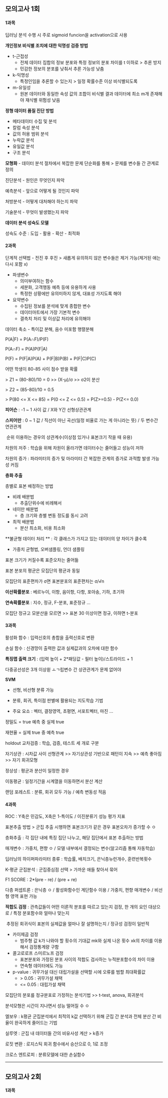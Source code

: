 ## 모의고사 1회



#### 1과목



딥러닝 분석 수행 시 주로 sigmoid funcion을 activation으로 사용



**개인정보 비식별 조치에 대한 익명성 검증 방법**

- t-근접성 
  - 전체 데이터 집합의 정보 분포와 특정 정보의 분포 차이를 t 이하로 > 추론 방지
  - 민감한 정보의 분포를 낮춰서 추론 가능성 낮춤
- k-익명성
  - 특정인임을 추론할 수 있는지 > 일정 확률수준 이상 비식별되도록
- m-유일성
  - 원본 데이터와 동일한 속성 값의 조합이 비식별 결과 데이터에 최소 m개 존재해야 재식별 위험성 낮음



**정형 데이터 품질 진단 방법**

- 메타데이터 수집 및 분석
- 칼럼 속성 분석
- 값의 허용 범위 분석
- 누락값 분석
- 유일값 분석
- 구조 분석



**모형화** - 데이터 분석 절차에서 복잡한 문제 단순화를 통해 > 문제를 변수들 간 관계로 정의



진단분석 - 원인은 무엇인지 파악

예측분석 - 앞으로 어떻게 될 것인지 파악

처방분석 - 어떻게 대처해야 하는지 파악

기술분석 - 무엇이 발생했는지 파악



**데이터 분석 성숙도 모델**

성숙도 수준 : 도입 - 활용 - 확산 - 최적화



#### 2과목

단계적 선택법 - 전진 후 후진 > 새롭게 유의하지 않은 변수들은 제거 가능(제거된 애는 다시 포함 x)



- 파생변수
  - 의미부여하는 함수
  - 세분화, 고객행동 예측 등에 유용하게 사용
  - 특정한 상황에만 유의미하지 않게, 대표성 가지도록 해야
- 요약변수
  - 수집된 정보를 분석에 맞게 종합한 변수
  - 데이터마트에서 가장 기본적 변수
  - 결측치 처리 및 이상값 처리에 유의해야



데이터 축소 - 특이값 분해, 음수 미포함 행렬분해



P(A|F) = P(A∩F)/P(F)

P(A∩F) = P(A)P(F|A)

P(F) = P(F|A)P(A) + P(F|B)P(B) + P(F|C)P(C)



어떤 학생이 80-85 사이 점수 받을 확률

\> Z1 = (80-80)/10 = 0 \>> (X-μ)/σ >> σ2이 분산

\> Z2 = (85-80)/10 = 0.5 

\> P(80 <= X <= 85) = P(0 <= Z <= 0.5) = P(Z>=0.5) - P(Z<= 0.0)



**피어슨** : -1 ~ 1 사이 값 / X와 Y간 선형상관관계

**스피어만** : 0 ~ 1 값 / 직선이 아닌 곡선(일정 비율로 가는 게 아니라는 뜻) / 두 변수간 연관관계

​					순위 이용하는 경우의 상관계수(이상점 있거나 표본크기 작을 때 유용)



차원의 저주 : 학습을 위해 차원이 올라가면 데이터수는 줄어들고 성능이 저하

차원의 증가 : 파라미터의 증가 및 마라미터 간 복잡한 관계의 증가로 과적합 발생 가능성 커짐



**층화 추출**

층별로 표본 배정하는 방법

- 비례 배분법
  - 추출단위수에 비례해서
- 네이만 배분법
  - 층 크기와 층별 변동 정도를 동시 고려
- 최적 배분법
  - 분산 최소화, 비용 최소화



**불균형 데이터 처리 ** : 각 클래스가 가지고 있는 데이터의 양 차이가 클수록

- 가중치 균형법, 오버샘플링, 언더 샘플링



표본 크기가 커질수록 표준오차는 줄어듦

표본 분포의 평균은 모집단의 평균과 동일

모집단의 표준편차가 σ면 표본분포의 표준편차는 σ/√n



**이산확률분포** : 베르누이, 이항, 음이항, 다항, 포아송, 기하, 초기하

**연속확률분포** : 지수, 정규, F-분포, 표준정규 ...



모집단 정규고 모분산을 모르면 >> 표본 30 이상이면 정규, 이하면 t-분포



#### 3과목

활성화 함수 : 입력신호의 총합을 출력신호로 변환

손실 함수 : 신경망이 출력한 값과 실제값과의 오차에 대한 함수



**특징맵 출력 크기** : (입력 높이 + 2*패딩값 - 필터 높이)/스트라이드 + 1



다중공선성은 3개 이상읟 ㅗㄱ립변수 간 상관관계가 문제 없어야



**SVM**

- 선형, 비선형 분류 가능
- 분류, 회귀, 특이점 판별에 활용되는 지도학습 기법

- 주요 요소 : 벡터, 결정영역, 초평면, 서포트벡터, 마진 ...



정밀도 = true 예측 중 실제 true

재현율 = 실제 true 중 예측 true



holdout 교차검증 : 학습, 검증, 테스트 세 개로 구분



자기상관 : 시차값 사이 선형관계 >> 자기상관성 기반으로 패턴이 지속 >> 예측 좋아짐 >> 자기 회귀모형

정상성 : 평균과 분산이 일정한 경우

이동평균 : 일정기간을 시계열을 이동하면서 분산 계산



랜덤 포레스트 : 분류, 회귀 모두 가능 / 예측 변동성 적음



#### 4과목

ROC : Y축은 민감도, X축은 1-특이도 / 이진분류기 성능 평가 지표



표본추출 방법 > 군집 추출 시행하면 표본크기가 같은 경우 표본오차가 증가할 수 ㅇ

층화추출 : 각 집단 내에 특징 집단 나누고, 해당 집단에서 표본 추출하는 방법



매개변수 : 가중치, 편향 ㅇ / 모델 내부에서 결정되는 변수(알고리즘 통해 자동학습)



딥러닝의 하이퍼파라미터 종류 : 학습률, 배치크기, 은닉층뉴런개수, 훈련반복횟수



K-평균 군집분석 : 군집중심점 선택 > 가까운 애들 찾아서 묶어



F1 SCORE : 2*(pre - re) / (pre + re)



다층 퍼셉트론 : 은닉층 ㅇ / 활성화함수인 계단함수 이용 / 가중치, 편향 매개변수 / 비선형 영역 표현 가능



**적합도 검정** : 관측값들이 어떤 이론적 분포를 따르고 있는지 검정, 한 개의 요인 대상으로 / 특정 분포함수와 얼마나 맞는지

​						추정된 회귀식이 표본의 실제값을 얼마나 잘 설명하는지 / 정규성 검정이 일반적

- 카이제곱 검정
  - 범주형 값 k가 나와야 할 횟수의 기대값 mk와 실제 나온 횟수 xk의 차이를 이용해서 검정통계량 구함
- 콜고로로프 스미르노프 검정
  - 표본분포와 가정된 분포 사이의 적합도 검사하는 누적분포함수의 차이 이용
  - 연속형 데이터에도 가능
- p-value : 귀무가설 대신 대립가설을 선택할 시에 오류를 범할 최대확률값
  - \> 0.05 : 귀무가설 채택
  - <= 0.05 : 대립가설 채택

모집단의 분포를 정규분포로 가정하는 분석기법 >> t-test, anova, 회귀분석



분석모형은 시간이 지나면서 성능 떨어질 수 ㅇ



엘보우 : k평균 군집분석에서 최적의 k값 선택하기 위해 군집 간 분석과 전체 분산 간 비율이 완곡하게 줄어드는 기법

실루엣 : 군집 내 데이터들 간의 비유사성 계산 > k증가



로짓 변환 : 로지스틱 회귀 함수에서 승산으로 0, 1로 조정

크로스 엔트로피 : 분류모델에 대한 손실함수



---



## 모의고사 2회



#### 1과목

